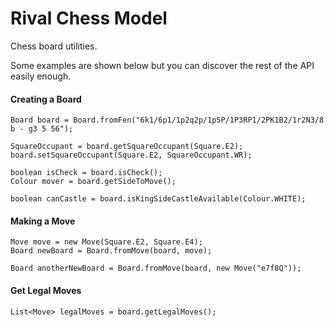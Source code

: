 Rival Chess Model
=================

Chess board utilities.

Some examples are shown below but you can discover the rest of the API easily enough.

#### Creating a Board

    Board board = Board.fromFen("6k1/6p1/1p2q2p/1p5P/1P3RP1/2PK1B2/1r2N3/8 b - g3 5 56");
    
    SquareOccupant = board.getSquareOccupant(Square.E2);
    board.setSquareOccupant(Square.E2, SquareOccupant.WR);
    
    boolean isCheck = board.isCheck();
    Colour mover = board.getSideToMove();
    
    boolean canCastle = board.isKingSideCastleAvailable(Colour.WHITE);
    
#### Making a Move

    Move move = new Move(Square.E2, Square.E4);
    Board newBoard = Board.fromMove(board, move);
    
    Board anotherNewBoard = Board.fromMove(board, new Move("e7f8Q"));
    
#### Get Legal Moves

    List<Move> legalMoves = board.getLegalMoves();


